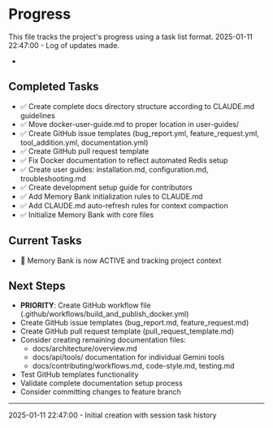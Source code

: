 # Progress

This file tracks the project's progress using a task list format.
2025-01-11 22:47:00 - Log of updates made.

*

## Completed Tasks

- ✅ Create complete docs directory structure according to CLAUDE.md guidelines
- ✅ Move docker-user-guide.md to proper location in user-guides/
- ✅ Create GitHub issue templates (bug_report.yml, feature_request.yml, tool_addition.yml, documentation.yml)
- ✅ Create GitHub pull request template
- ✅ Fix Docker documentation to reflect automated Redis setup
- ✅ Create user guides: installation.md, configuration.md, troubleshooting.md
- ✅ Create development setup guide for contributors
- ✅ Add Memory Bank initialization rules to CLAUDE.md
- ✅ Add CLAUDE.md auto-refresh rules for context compaction
- ✅ Initialize Memory Bank with core files

## Current Tasks

- 🔄 Memory Bank is now ACTIVE and tracking project context

## Next Steps

- **PRIORITY**: Create GitHub workflow file (.github/workflows/build_and_publish_docker.yml)
- Create GitHub issue templates (bug_report.md, feature_request.md) 
- Create GitHub pull request template (pull_request_template.md)
- Consider creating remaining documentation files:
  - docs/architecture/overview.md
  - docs/api/tools/ documentation for individual Gemini tools
  - docs/contributing/workflows.md, code-style.md, testing.md
- Test GitHub templates functionality
- Validate complete documentation setup process
- Consider committing changes to feature branch

---
2025-01-11 22:47:00 - Initial creation with session task history
